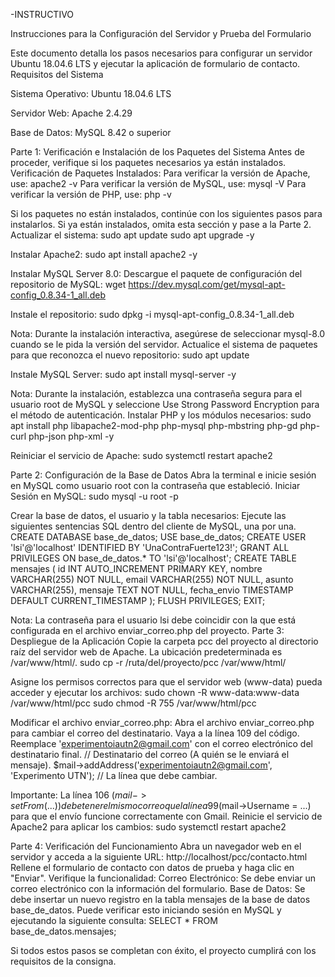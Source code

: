 -INSTRUCTIVO

Instrucciones para la Configuración del Servidor y Prueba del Formulario

Este documento detalla los pasos necesarios para configurar un servidor Ubuntu 18.04.6 LTS y ejecutar la aplicación de formulario de contacto.
Requisitos del Sistema

Sistema Operativo: Ubuntu 18.04.6 LTS

Servidor Web: Apache 2.4.29

Base de Datos: MySQL 8.42 o superior

Parte 1: Verificación e Instalación de los Paquetes del Sistema
 Antes de proceder, verifique si los paquetes necesarios ya están instalados.
 Verificación de Paquetes Instalados:
 Para verificar la versión de Apache, use: apache2 -v
 Para verificar la versión de MySQL, use: mysql -V
 Para verificar la versión de PHP, use: php -v
 
Si los paquetes no están instalados, continúe con los siguientes pasos para instalarlos. Si ya están instalados, omita esta sección y pase a la Parte 2.
 Actualizar el sistema:
 sudo apt update
 sudo apt upgrade -y


 Instalar Apache2:
 sudo apt install apache2 -y


 Instalar MySQL Server 8.0:
 Descargue el paquete de configuración del repositorio de MySQL:
 wget https://dev.mysql.com/get/mysql-apt-config_0.8.34-1_all.deb


Instale el repositorio:
sudo dpkg -i mysql-apt-config_0.8.34-1_all.deb


Nota: Durante la instalación interactiva, asegúrese de seleccionar mysql-8.0 cuando se le pida la versión del servidor.
Actualice el sistema de paquetes para que reconozca el nuevo repositorio:
sudo apt update


Instale MySQL Server:
sudo apt install mysql-server -y


Nota: Durante la instalación, establezca una contraseña segura para el usuario root de MySQL y seleccione Use Strong Password Encryption para el método de autenticación.
Instalar PHP y los módulos necesarios:
sudo apt install php libapache2-mod-php php-mysql php-mbstring php-gd php-curl php-json php-xml -y


Reiniciar el servicio de Apache:
sudo systemctl restart apache2


Parte 2: Configuración de la Base de Datos
Abra la terminal e inicie sesión en MySQL como usuario root con la contraseña que estableció.
Iniciar Sesión en MySQL:
sudo mysql -u root -p


Crear la base de datos, el usuario y la tabla necesarios:
Ejecute las siguientes sentencias SQL dentro del cliente de MySQL, una por una.
CREATE DATABASE base_de_datos;
USE base_de_datos;
CREATE USER 'lsi'@'localhost' IDENTIFIED BY 'UnaContraFuerte123!';
GRANT ALL PRIVILEGES ON base_de_datos.* TO 'lsi'@'localhost';
CREATE TABLE mensajes (
    id INT AUTO_INCREMENT PRIMARY KEY,
    nombre VARCHAR(255) NOT NULL,
    email VARCHAR(255) NOT NULL,
    asunto VARCHAR(255),
    mensaje TEXT NOT NULL,
    fecha_envio TIMESTAMP DEFAULT CURRENT_TIMESTAMP
);
FLUSH PRIVILEGES;
EXIT;


Nota: La contraseña para el usuario lsi debe coincidir con la que está configurada en el archivo enviar_correo.php del proyecto.
Parte 3: Despliegue de la Aplicación
Copie la carpeta pcc del proyecto al directorio raíz del servidor web de Apache. La ubicación predeterminada es /var/www/html/.
sudo cp -r /ruta/del/proyecto/pcc /var/www/html/


Asigne los permisos correctos para que el servidor web (www-data) pueda acceder y ejecutar los archivos:
sudo chown -R www-data:www-data /var/www/html/pcc
sudo chmod -R 755 /var/www/html/pcc


Modificar el archivo enviar_correo.php:
Abra el archivo enviar_correo.php para cambiar el correo del destinatario.
Vaya a la línea 109 del código.
Reemplace 'experimentoiautn2@gmail.com' con el correo electrónico del destinatario final.
// Destinatario del correo (A quién se le enviará el mensaje).
$mail->addAddress('experimentoiautn2@gmail.com', 'Experimento UTN'); // La línea que debe cambiar.


Importante: La línea 106 ($mail->setFrom(...)) debe tener el mismo correo que la línea 99 ($mail->Username = ...) para que el envío funcione correctamente con Gmail.
Reinicie el servicio de Apache2 para aplicar los cambios:
sudo systemctl restart apache2


Parte 4: Verificación del Funcionamiento
Abra un navegador web en el servidor y acceda a la siguiente URL:
http://localhost/pcc/contacto.html
Rellene el formulario de contacto con datos de prueba y haga clic en "Enviar".
Verifique la funcionalidad:
Correo Electrónico: Se debe enviar un correo electrónico con la información del formulario.
Base de Datos: Se debe insertar un nuevo registro en la tabla mensajes de la base de datos base_de_datos. Puede verificar esto iniciando sesión en MySQL y ejecutando la siguiente consulta:
SELECT * FROM base_de_datos.mensajes;


Si todos estos pasos se completan con éxito, el proyecto cumplirá con los requisitos de la consigna.
